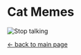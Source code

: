 # Cat Memes

![Stop talking](https://pbs.twimg.com/media/FH4u3mFXsAc6KXg.png)

[← back to main page](/README.md)